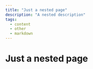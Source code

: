 ```yaml
---
title: "Just a nested page"
description: "A nested description"
tags:
  - content
  - other
  - markdown
---
```


# Just a nested page
